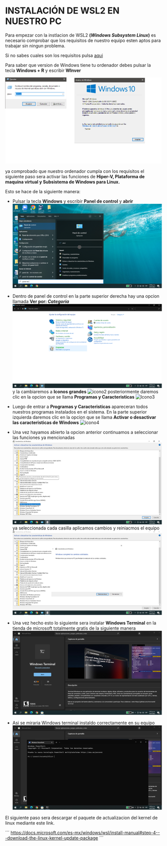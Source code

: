# __INSTALACIÓN DE WSL2 EN NUESTRO PC__
Para empezar con la instlacion de WSL2 __(*Windows Subsystem Linux*)__ es necesario comprobar que los requisitos de nuestro equipo esten aptos para trabajar sin ningun problema. 

Si no sabes cuales son los requisitos pulsa [aqui](https://github.com/LuisKrlos27/WSL2/tree/main/Informaci%C3%B3n)

Para saber que version de Windows tiene tu ordenador debes pulsar la tecla __Windows + R__ y escribir __WInver__

![1](img/1.png)

ya comprobado que nuestro ordenador cumpla con los requisitos el siguiente paso sera activar las funciones de __Hiper-V, Plataforma de maquina virtual y Subsistema de Windows para Linux.__

Esto se hace de la siguiente manera:

* Pulsar la tecla __Windows__ y escribir __Panel de control__ y __abrir__
![Panel](img/Captura%20de%20pantalla%20(544).png)

* Dentro de panel de control en la parte superior derecha hay una opcion llamada __Ver por: *Categoria*__ 
![icono](img/Captura%20de%20pantalla%20(545).png)
y la cambiaremos a __Iconos grandes__
![icono2](img/Captura%20de%20pantalla%20(545_2).png)
posteriormente daremos clic en la opcion que se llama __Programas y Caracteristicas__
![Icono3](img/Captura%20de%20pantalla%20(545_3).png)

* Luego de entrar a __Programas y Caracteristicas__ apareceran todos nuestros programas instalados en el sistema.
En la parte superior izquierda daremos clic en la opcion que se llama __Activar o desactivar las caracteristicas de Windows__ 
![icono4](img/Captura%20de%20pantalla%20(545_4).png)

* Una vez hayamos abierto la opcion anterior continuamos a seleccionar las funciones ya mencionadas
![icono5](img/Captura%20de%20pantalla%20(549).png)
 ya seleccionada cada casilla aplicamos cambios y reiniacmos el equipo
 ![icono6](img/Captura%20de%20pantalla%20(552).png)

- Una vez hecho esto lo siguiente sera instalar __Windows Terminal__ en la tienda de microsoft totalmente gratis de la siguiente manera 
![](img/Captura%20de%20pantalla%20(556).png)

- Asi se miraria Windows terminal instaldo correctamente en su equipo 
![](img/Captura%20de%20pantalla%20(557).png)

El siguiente paso sera descargar el paquete de actualizacion del kernel de linux mediante este link.

´´´
https://docs.microsoft.com/es-mx/windows/wsl/install-manual#step-4---download-the-linux-kernel-update-package
´´´